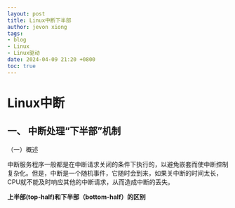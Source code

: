 ```yaml
---
layout: post
title: Linux中断下半部
author: jevon xiong
tags:
- blog
- Linux
- Linux驱动
date: 2024-04-09 21:20 +0800
toc: true
---
```

# Linux中断

## 一、 中断处理“下半部”机制

（一）概述

中断服务程序一般都是在中断请求关闭的条件下执行的，以避免嵌套而使中断控制复杂化。但是，中断是一个随机事件，它随时会到来，如果关中断的时间太长，CPU就不能及时响应其他的中断请求，从而造成中断的丢失。

**上半部(top-half)和下半部（bottom-half）的区别**
